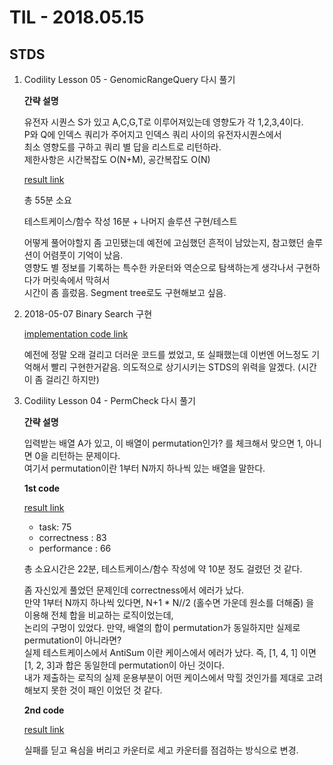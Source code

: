 # TIL - 2018.05.15

## STDS
1. Codility Lesson 05 - GenomicRangeQuery 다시 풀기
	
	**간략 설명**
	
	유전자 시퀀스 S가 있고 A,C,G,T로 이루어져있는데 영향도가 각 1,2,3,4이다.
	<br>
	P와 Q에 인덱스 쿼리가 주어지고 인덱스 쿼리 사이의 유전자시퀀스에서 
	<br>
	최소 영향도를 구하고 쿼리 별 답을 리스트로 리턴하라.
	<br>
	제한사항은 시간복잡도 O(N+M), 공간복잡도 O(N)
	

	[result link](https://app.codility.com/demo/results/training7Q8Q9M-KY5/)
	
	총 55분 소요 
	
	테스트케이스/함수 작성 16분 + 나머지 솔루션 구현/테스트
	
	어떻게 풀어야할지 좀 고민됐는데 예전에 고심했던 흔적이 남았는지, 참고했던 솔루션이 어렴풋이 기억이 났음.
	<br>
	영향도 별 정보를 기록하는 특수한 카운터와 역순으로 탐색하는게 생각나서 구현하다가 머릿속에서 막혀서
	<br>
	시간이 좀 흘렀음. Segment tree로도 구현해보고 싶음.
	
2. 2018-05-07 Binary Search 구현
   
   [implementation code link](https://github.com/rrbb014/TIL/blob/master/tip/20180515_binary_search.py)
   
   예전에 정말 오래 걸리고 더러운 코드를 썼었고, 또 실패했는데 이번엔 어느정도 기억해서 빨리 구현한거같음.
   의도적으로 상기시키는 STDS의 위력을 알겠다. (시간이 좀 걸리긴 하지만)
   
3. Codility Lesson 04 - PermCheck 다시 풀기

	**간략 설명**
	
	입력받는 배열 A가 있고, 이 배열이 permutation인가? 를 체크해서 맞으면 1, 아니면 0을 리턴하는 문제이다.
	<br>
	여기서 permutation이란 1부터 N까지 하나씩 있는 배열을 말한다.
	
	**1st code**
	
	[result link](https://app.codility.com/demo/results/training8VVQYT-H4U/)
	
	- task: 75
	- correctness : 83
	- performance : 66
	
	총 소요시간은 22분, 테스트케이스/함수 작성에 약 10분 정도 걸렸던 것 같다.
	
	좀 자신있게 풀었던 문제인데 correctness에서 에러가 났다.
	<br>
	만약 1부터 N까지 하나씩 있다면, N+1 * N//2 (홀수면 가운데 원소를 더해줌) 을 이용해 전체 합을 비교하는 로직이었는데,
	<br>
	논리의 구멍이 있었다. 만약, 배열의 합이 permutation가 동일하지만 실제로 permutation이 아니라면?
	<br>
	실제 테스트케이스에서 AntiSum 이란 케이스에서 에러가 났다. 즉, [1, 4, 1] 이면 [1, 2, 3]과 합은 동일한데 permutation이 아닌 것이다.
	<br>
	내가 제출하는 로직의 실제 운용부분이 어떤 케이스에서 막힐 것인가를 제대로 고려해보지 못한 것이 패인 이었던 것 같다.
	
	**2nd code**
	
	[result link](https://app.codility.com/demo/results/trainingU3TBPA-JEP/)
	
	실패를 딛고 욕심을 버리고 카운터로 세고 카운터를 점검하는 방식으로 변경.
	
